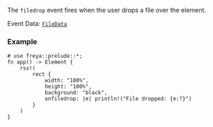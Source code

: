 The `filedrop` event fires when the user drops a file over the element.

Event Data: [`FileData`](crate::events::FileData)

### Example

```rust, no_run
# use freya::prelude::*;
fn app() -> Element {
    rsx!(
        rect {
            width: "100%",
            height: "100%",
            background: "black",
            onfiledrop: |e| println!("File dropped: {e:?}")
        }
    )
}
```